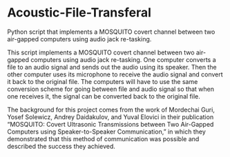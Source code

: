 # Acoustic-File-Transferal
Python script that implements a MOSQUITO covert channel between two air-gapped computers using audio jack re-tasking.

This script implements a MOSQUITO covert channel between two air-gapped computers using audio jack re-tasking. One computer converts a file to an audio signal and sends out the audio using its speaker. Then the other computer uses its microphone to receive the audio signal and convert it back to the original file. The computers will have to use the same conversion scheme for going between file and audio signal so that when one receives it, the signal can be converted back to the original file.

The background for this project comes from the work of Mordechai Guri, Yosef Solewicz, Andrey Daidakulov, and Yuval Elovici in their publication “MOSQUITO: Covert Ultrasonic Transmissions between Two Air-Gapped Computers using Speaker-to-Speaker Communication,” in which they demonstrated that this method of communication was possible and described the success they achieved.

